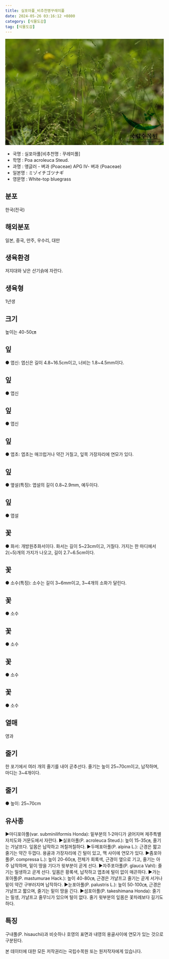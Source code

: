 ```yaml
---
title: 실포아풀_비추천명꾸레미풀
date: 2024-05-26 03:16:12 +0800
category: [식물도감]
tag: [식물도감]
---
```




![실포아풀[비추천명 : 꾸레미풀]](/assets/img/fileUpload/plants/basic/Gramineae/Poa/14659/1_th2.JPG)
- 국명 : 실포아풀[비추천명 : 꾸레미풀]
- 학명 : Poa acroleuca Steud.
- 과명 : 앵글러 - 벼과 (Poaceae) APG Ⅳ- 벼과 (Poaceae)
- 일본명 : ミゾイチゴツナギ
- 영문명 : White-top bluegrass


## 분포
한국(전국)
## 해외분포
일본, 중국, 만주, 우수리, 대만
## 생육환경
저지대와 낮은 산기슭에 자란다.
## 생육형
1년생
## 크기
높이는 40-50㎝
## 잎
● 엽신: 엽신은 길이 4.8~16.5cm이고, 너비는 1.8~4.5mm이다.
## 잎
● 엽신
## 잎
● 엽신
## 잎
● 엽초: 엽초는 매끄럽거나 약간 거칠고, 잎목 가장자리에 연모가 있다.
## 잎
● 옆설(특징): 엽설의 길이 0.8~2.9mm, 예두이다.
## 잎
● 엽설
## 꽃
● 화서: 개방원추화서이다. 화서는 길이 5~23cm이고, 거칠다. 가지는 한 마디에서 2(~5)개의 가지가 나오고, 길이 2.7~6.5cm이다.
## 꽃
● 소수(특징):  소수는 길이 3~6mm이고, 3~4개의 소화가 달린다.
## 꽃
● 소수
## 꽃
● 소수
## 꽃
● 소수
## 꽃
● 소수
## 열매
영과
## 줄기
한 포기에서 여러 개의 줄기를 내어 곧추선다. 줄기는 높이 25~70cm이고, 납작하며, 마디는 3~4개이다.
## 줄기
● 높이: 25~70cm
## 유사종
▶마디포아풀(var. subminiliformis Honda): 밑부분의 1-2마디가 굵어지며 제주특별자치도와 거문도에서 자란다.
▶실포아풀(P. acroleuca Steud.): 높이 15-35㎝, 줄기는 가냘프다. 잎몸은 납작하고 꺼칠꺼칠하다.
▶두메포아풀(P. alpina L.): 근경은 짧고 줄기는 약간 두껍다. 용골과 가장자리에 긴 털이 있고, 맥 사이에 연모가 있다.
▶좀포아풀(P. compressa L.): 높이 20-60㎝, 전체가 회록색, 근경이 옆으로 기고, 줄기는 아주 납작하며, 밑이 땅을 기다가 윗부분이 곧게 선다. 
▶자주포아풀(P. glauca Vahl): 줄기는 밀생하고 곧게 선다. 잎몸은 황록색, 납작하고 엽초에 털이 없이 매끈하다. 
▶가는포아풀(P. mastumurae Hack.): 높이 40-80㎝, 근경은 가냘프고 줄기는 곧게 서거나 밑이 약간 구부러지며 납작하다. 
▶눈포아풀(P. palustris L.): 높이 50-100㎝, 근경은 가냘프고 짧으며, 줄기는 밑이 땅을 긴다. 
▶섬포아풀(P. takeshimana Honda): 줄기는 밀생, 가냘프고 줄무늬가 있으며 털이 없다. 줄기 윗부분의 잎몸은 꽃차례보다 길기도 하다.
## 특징
구내풀(P. hisauchii)과 비슷하나 호영의 표면과 내영의 용골사이에 연모가 있는 것으로 구분된다.






본 데이터에 대한 모든 저작권리는 국립수목원 또는 원저작자에게 있습니다.
